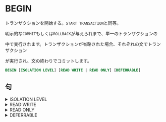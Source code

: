 # BEGIN

トランザクションを開始する。`START TRANSACTION`と同等。

明示的な`COMMIT`もしくは`ROLLBACK`が与えられまで、単一のトランザクションの

中で実行されます。トランザクションが省略された場合、それぞれの文でトランザクション

が実行され、文の終わりでコミットします。

```sql
BEGIN [ISOLATION LEVEL] [READ WRITE | READ ONLY] [DEFERRABLE]

```

## 句

<details><summary>ISOLATION LEVEL</summary>

分離レベルを指定する。

```sql
ISOLATION LEVEL {
    READ UNCOMMITTED 
    | READ COMMITTED
    | REPEATABLE READ
    | SERIALIZABLE
}
```

### 句

<details><summary>READ UNCOMMITTED</summary>

標準SQLではコミットされないデータを読み取るダーティーリードが可能ですが、

`Postgresql`は`READ COMMITTED`と同等になり、ダーティーリードが許されません。

```sql
READ UNCOMMITTED
```

</details>

<details><summary>READ COMMITTED</summary>

一つの文から見ることができるのは、その文が開始される前にコミットされた

行のみです。これはデフォルトです。

```sql
READ COMMITTED
```

</details>

<details><summary>REPEATABLE READ</summary>

現在のトランザクションにおけるすべての文は、トランザクションで最初の

問い合わせ文またはデータを変更する文が実行される前にコミットされた行を

見ることができます。ほかのトランザクションの更新や削除してコミットしても、

このトランザクション反映されることはありません。

```sql
REPEATABLE READ
```

</details>

<details><summary>SERIALIZABLE</summary>

現在のトランザクションにおけるすべての文は、トランザクションで最初の

問い合わせ文またはデータを変更する文が実行される前にコミットされた行を

見ることができます。ほかのトランザクションが更新や削除に加えて、

挿入された行も個のトランザクションには反映されません。


```sql
SERIALIZABLE
```

</details>

#### 備考

<details><summary>分離レベル</summary>

|分離レベル|ダーティーリード|ファジーリード|ファントムリード|
|:---|:---|:---|:---|
|READ UNCOMMITTED|可能性あり|可能性あり|可能性あり|
|READ COMMITTED|安全|可能性あり|可能性あり|
|REPEATABLE READ|安全|安全|可能性あり|
|SERIALIZABLE|安全|安全|安全|

##### 備考

<details><summary>ダーティーリード</summary>

別のトランザクションでコミットされてない行も読み込む。

(Postgresqlではサポートされていない。)

</details>

<details><summary>ファジーリード</summary>

別のトランザクションで更新や削除された行がコミットされても読み込まない。

</details>

<details><summary>ファントムリード</summary>

別のトランザクションで挿入された行がコミットされも読み込まない。

</details>

</details>

</details>

<details><summary>READ WRITE</summary>

読み書き可能

```sql
READ WRITE
```

</details>

<details><summary>READ ONLY</summary>

読み取り専用

```sql
READ ONLY
```

</details>

<details><summary>DEFERRABLE</summary>

`SERIALIZABLE`でかつ`READ ONLY`のときに効果があります。

これは時間がかかるレポート処理やバックアップによく適しています。

```sql
DEFERRABLE
```

</details>
